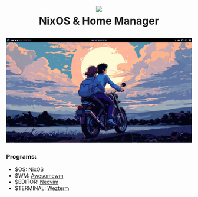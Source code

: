 <h1 align="center">
 <img src="https://user-images.githubusercontent.com/45159366/128645103-795eebbd-f853-47cc-8087-916dfd98347b.png">
  <br />
   NixOS & Home Manager
</h1>

![img](screenshots/screen03.png)
---

### Programs:

- $OS: [NixOS](https://nixos.org/)
- $WM: [Awesomewm](https://awesomewm.org/)
- $EDITOR: [Neovim](https://neovim.io/)
- $TERMINAL: [Wezterm](https://wezfurlong.org/wezterm/index.html)
